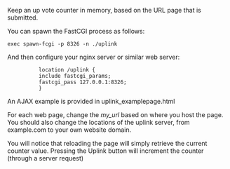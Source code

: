 
Keep an up vote counter in memory, based on the URL page that is submitted.

You can spawn the FastCGI process as follows:

```console
exec spawn-fcgi -p 8326 -n ./uplink
```

And then configure your nginx server or similar web server:

```
	      location /uplink {
	      include fastcgi_params;
	      fastcgi_pass 127.0.0.1:8326;
	      }
```	      


An AJAX example is provided in uplink_examplepage.html

For each web page, change the *my_url* based on where you host the page. You should also change the locations of the uplink server, from example.com to your own website domain.

You will notice that reloading the page will simply retrieve the current counter value. Pressing the Uplink button will increment the counter (through a server request)


